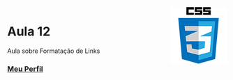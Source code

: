 <img align="right" src="../../../img/css.png" width="130"/>

# Aula 12

Aula sobre Formatação de Links


### [Meu Perfil](http://phstefen.github.io/)